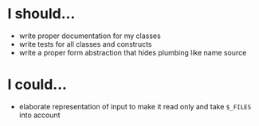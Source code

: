 # I should...

* write proper documentation for my classes
* write tests for all classes and constructs
* write a proper form abstraction that hides plumbing like name source

# I could...

* elaborate representation of input to make it read only and take `$_FILES` into
  account
